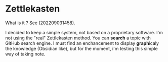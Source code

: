 # Zettlekasten

What is it ? See (202209031458).

I decided to keep a simple system, not based on a proprietary software.
I'm not using the "real" Zettlekasten method.
You can **search** a topic with GitHub search engine. 
I must find an enchancement to display **graph**icaly the knowledge (Obsidian like), but for the moment, i'm testing this simple way of taking note.
